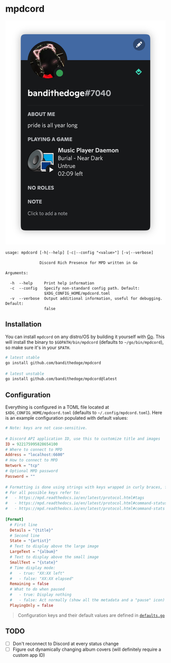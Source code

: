 # mpdcord

![bangin](assets/screenshot.png)

```console
usage: mpdcord [-h|--help] [-c|--config "<value>"] [-v|--verbose]

               Discord Rich Presence for MPD written in Go

Arguments:

  -h  --help     Print help information
  -c  --config   Specify non-standard config path. Default:
                 $XDG_CONFIG_HOME/mpdcord.toml
  -v  --verbose  Output additional information, useful for debugging. Default:
                 false
```

## Installation

You can install `mpdcord` on any distro/OS by building it yourself with [Go](https://go.dev/doc/install). This will install the binary to `$GOPATH/bin/mpdcord` (defaults to `~/go/bin/mpdcord`), so make sure it's in your `$PATH`.

```bash
# latest stable
go install github.com/bandithedoge/mpdcord

# latest unstable
go install github.com/bandithedoge/mpdcord@latest
```

## Configuration

Everything is configured in a TOML file located at `$XDG_CONFIG_HOME/mpdcord.toml` (defaults to `~/.config/mpdcord.toml`). Here is an example configuration populated with default values:

```toml
# Note: keys are not case-sensitive.

# Discord API application ID, use this to customize title and images
ID = 922175995828654100
# Where to connect to MPD
Address = "localhost:6600"
# How to connect to MPD
Network = "tcp"
# Optional MPD password
Password = ""

# Formatting is done using strings with keys wrapped in curly braces, for example: "{title}"
# For all possible keys refer to:
#   - https://mpd.readthedocs.io/en/latest/protocol.html#tags
#   - https://mpd.readthedocs.io/en/latest/protocol.html#command-status
#   - https://mpd.readthedocs.io/en/latest/protocol.html#command-stats

[Format]
  # First line
  Details = "{title}"
  # Second line
  State = "{artist}"
  # Text to display above the large image
  LargeText = "{album}"
  # Text to display above the small image
  SmallText = "{state}"
  # Time display mode:
  #   - true: "XX:XX left"
  #   - false: "XX:XX elapsed"
  Remaining = false
  # What to do when paused
  #   - true: Display nothing
  #   - false: Act normally (show all the metadata and a "pause" icon)
  PlayingOnly = false
```

> Configuration keys and their default values are defined in [`defaults.go`](defaults.go)

## TODO

- [ ] Don't reconnect to Discord at every status change
- [ ] Figure out dynamically changing album covers (will definitely require a custom app ID)
